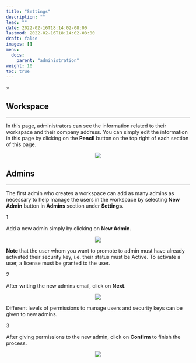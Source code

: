```yaml
---
title: "Settings"
description: ""
lead: ""
date: 2022-02-16T18:14:02-08:00
lastmod: 2022-02-16T18:14:02-08:00
draft: false
images: []
menu:
  docs:
    parent: "administration"
weight: 10
toc: true
---
```


<div id="_modal" class="modal">
  <span class="close">&times;</span>
  <img class="modal-content" id="img01">
</div>

## Workspace

<hr class="hr-line">

In this page, administrators can see the information related to their workspace and their company address.
You can simply edit the information in this page by clicking on the **Pencil** button on the top right of each section of this page.

<p align="center">
    <img src="/images/vendor/Panel/workspace.png" class="doc-img-frame">
</p>

## Admins

<hr class="hr-line">

The first admin who creates a workspace can add as many admins as necessary to help manage the users in the workspace by selecting **New Admin** button in **Admins** section
under **Settings**.

<div class="step-row-container">
  <div class="step-column step-count-size">
    <p class="step-counter">1</p>
  </div>
  <div class="card-column">
    <div class="step-text" >
      <div class="card-body">
        <p>Add a new admin simply by clicking on <span style="font-weight:bold">New Admin</span>.
        </p>
      </div>
    </div>
  </div>
</div>

<p align="center">
    <img src="/images/vendor/Panel/add_admin_1.png" class="doc-img-frame">
</p>

<p class="note-body"><span style="font-weight:bold;">Note </span>that the user whom you want to promote to admin must have already activated their security key, i.e. their status must be Active. To activate a user, a license must
be granted to the user.
</p>

<div class="step-row-container">
  <div class="step-column step-count-size">
    <p class="step-counter">2</p>
  </div>
  <div class="card-column">
    <div class="step-text" >
      <div class="card-body">
        <p>After writing the new admins email, click on <span style="font-weight:bold">Next</span>.
        </p>
      </div>
    </div>
  </div>
</div>

<p align="center">
    <img src="/images/vendor/Panel/add_admin_2.png" class="doc-img-frame">
</p>

<p class="note-body">Different levels of permissions to manage users and security keys can be given to new admins.</p>

<div class="step-row-container">
  <div class="step-column step-count-size">
    <p class="step-counter">3</p>
  </div>
  <div class="card-column">
    <div class="step-text" >
      <div class="card-body">
        <p>After giving permissions to the new admin, click on <span style="font-weight:bold">Confirm</span> to finish the process.
        </p>
      </div>
    </div>
  </div>
</div>

<p align="center">
    <img src="/images/vendor/Panel/add_admin_3.png" class="doc-img-frame">
</p>
